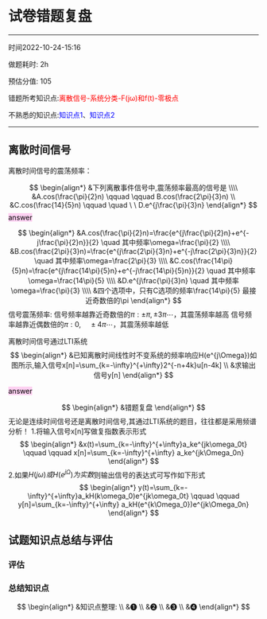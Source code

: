 # 试卷错题复盘

---

时间2022-10-24-15:16

做题耗时:	2h								

预估分值:	105												

错题所考知识点:<font color ="red">离散信号-系统分类-F(jω)和f(t)-零极点</font>

不熟悉的知识点:<font color ="blue">知识点1</font>、<font color ="blue">知识点2</font>

---

## 离散时间信号

离散时间信号的震荡频率：

$$
\begin{align*}
&下列离散事件信号中,震荡频率最高的信号是
\\\\
&A.cos(\frac{\pi}{2}n)   \qquad \qquad B.cos(\frac{2\pi}{3}n)
\\
&C.cos(\frac{14}{5}n) \qquad \quad \ \ D.e^{j\frac{\pi}{3}n}
\end{align*}
$$
<mark style="background: #FFB8EBA6;">answer</mark>


$$
\begin{align*}
&A.cos(\frac{\pi}{2}n)=\frac{e^{j\frac{\pi}{2}n}+e^{-j\frac{\pi}{2}n}}{2} \quad 其中频率\omega=\frac{\pi}{2}
\\\\
&B.cos(\frac{2\pi}{3}n)=\frac{e^{j\frac{2\pi}{3}n}+e^{-j\frac{2\pi}{3}n}}{2} \quad 其中频率\omega=\frac{2\pi}{3}
\\\\
&C.cos(\frac{14\pi}{5}n)=\frac{e^{j\frac{14\pi}{5}n}+e^{-j\frac{14\pi}{5}n}}{2} \quad 其中频率\omega=\frac{14\pi}{5} 
\\\\
&D.e^{j\frac{\pi}{3}n} \quad 其中频率\omega=\frac{\pi}{3}
\\\\
&四个选项中，只有C选项的频率\frac{14\pi}{5} 最接近奇数倍的\pi
\end{align*}
$$
信号震荡频率:
  信号频率越靠近奇数倍的$\pi:\pm \pi,\pm 3\pi \cdots$，其震荡频率越高
  信号频率越靠近偶数倍的$\pi:0,\quad \pm 4\pi \cdots$，其震荡频率越低


离散时间信号通过LTI系统
$$
\begin{align*}
&已知离散时间线性时不变系统的频率响应H(e^{j\Omega})如图所示,输入信号x[n]=\sum_{k=-\infty}^{+\infty}2^{-n+4k}u[n-4k]
\\
&求输出信号y[n]
\end{align*}
$$

<mark style="background: #FFB8EBA6;">answer</mark>

$$
\begin{align*}
&错题复盘
\end{align*}
$$
无论是连续时间信号还是离散时间信号,其通过LTI系统的题目，往往都是采用频谱分析！
1.将输入信号x[n]写做复指数表示形式
$$
\begin{align*}
&x(t)=\sum_{k=-\infty}^{+\infty}a_ke^{jk\omega_0t}  \qquad \qquad x[n]=\sum_{k=-\infty}^{+\infty} a_ke^{jk\Omega_0n}
\end{align*}
$$
2.如果$H(j\omega)或H(e^{j\Omega})为实数$则输出信号的表达式可写作如下形式
$$
\begin{align*}
y(t)=\sum_{k=-\infty}^{+\infty}a_kH(k\omega_0)e^{jk\omega_0t} \qquad \qquad 
y[n]=\sum_{k=-\infty}^{+\infty} a_kH(e^{k\Omega_0})e^{jk\Omega_0n}
\end{align*}
$$




## 试题知识点总结与评估

### 评估

### 总结知识点

$$
\begin{align*}
&知识点整理:
\\
&➊
\\
&➋
\\
&➌
\\
&➍ 
\end{align*}
$$

